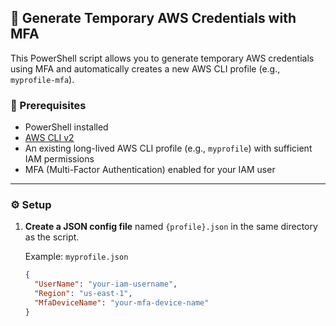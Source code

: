 ## 🔐 Generate Temporary AWS Credentials with MFA

This PowerShell script allows you to generate temporary AWS credentials using MFA and automatically creates a new AWS CLI profile (e.g., `myprofile-mfa`).

### 🧱 Prerequisites

- PowerShell installed  
- [AWS CLI v2](https://docs.aws.amazon.com/cli/latest/userguide/install-cliv2.html)  
- An existing long-lived AWS CLI profile (e.g., `myprofile`) with sufficient IAM permissions  
- MFA (Multi-Factor Authentication) enabled for your IAM user

---

### ⚙️ Setup

1. **Create a JSON config file** named `{profile}.json` in the same directory as the script.

   Example: `myprofile.json`
   ```json
   {
     "UserName": "your-iam-username",
     "Region": "us-east-1",
     "MfaDeviceName": "your-mfa-device-name"
   }
